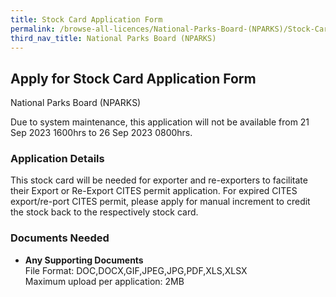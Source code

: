 ```yaml
---
title: Stock Card Application Form
permalink: /browse-all-licences/National-Parks-Board-(NPARKS)/Stock-Card-Application-Form
third_nav_title: National Parks Board (NPARKS)
---
```


## Apply for Stock Card Application Form

National Parks Board (NPARKS)

<p>Due to system maintenance, this application will not be available from 21 Sep 2023 1600hrs to 26 Sep 2023 0800hrs.</p>

<H3>Application Details</H3>

<p>This stock card will be needed for exporter and re-exporters to facilitate their Export or Re-Export CITES permit application. For expired CITES export/re-port CITES permit, please apply for manual increment to credit the stock back to the respectively stock card.</p>

<H3>Documents Needed</H3>

<ul>
<li>
<strong>Any Supporting Documents
</strong><br />File Format: DOC,DOCX,GIF,JPEG,JPG,PDF,XLS,XLSX<br />Maximum upload per application: 2MB<br /><br />
</li>
</ul>

